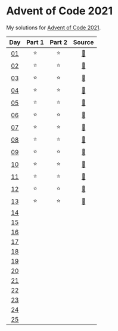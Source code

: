 # Advent of Code 2021

My solutions for [Advent of Code 2021](https://adventofcode.com/2021/). 


| Day | Part 1 | Part 2 | Source |
|:---:|:------:|:------:|:------:|
| [01](https://adventofcode.com/2021/day/1) | :star: | :star: | [:page_facing_up:](https://github.com/hmludwig/aoc2021/blob/main/src/day01.py)
| [02](https://adventofcode.com/2021/day/2) | :star: | :star: | [:page_facing_up:](https://github.com/hmludwig/aoc2021/blob/main/src/day02.py)
| [03](https://adventofcode.com/2021/day/3) | :star: | :star: | [:page_facing_up:](https://github.com/hmludwig/aoc2021/blob/main/src/day03.py)
| [04](https://adventofcode.com/2021/day/4) | :star: | :star: | [:page_facing_up:](https://github.com/hmludwig/aoc2021/blob/main/src/day04.py)
| [05](https://adventofcode.com/2021/day/5) | :star: | :star: | [:page_facing_up:](https://github.com/hmludwig/aoc2021/blob/main/src/day05.py)
| [06](https://adventofcode.com/2021/day/6) | :star: | :star: | [:page_facing_up:](https://github.com/hmludwig/aoc2021/blob/main/src/day06.py)
| [07](https://adventofcode.com/2021/day/7) | :star: | :star: | [:page_facing_up:](https://github.com/hmludwig/aoc2021/blob/main/src/day07.py)
| [08](https://adventofcode.com/2021/day/8) | :star: | :star: | [:page_facing_up:](https://github.com/hmludwig/aoc2021/blob/main/src/day08.py)
| [09](https://adventofcode.com/2021/day/9) | :star: | :star: | [:page_facing_up:](https://github.com/hmludwig/aoc2021/blob/main/src/day09.py)
| [10](https://adventofcode.com/2021/day/10) | :star: | :star: | [:page_facing_up:](https://github.com/hmludwig/aoc2021/blob/main/src/day10.py)
| [11](https://adventofcode.com/2021/day/11) | :star: | :star: | [:page_facing_up:](https://github.com/hmludwig/aoc2021/blob/main/src/day11.py)
| [12](https://adventofcode.com/2021/day/12) | :star: | :star: | [:page_facing_up:](https://github.com/hmludwig/aoc2021/blob/main/src/day12.py)
| [13](https://adventofcode.com/2021/day/13) | :star: | :star: | [:page_facing_up:](https://github.com/hmludwig/aoc2021/blob/main/src/day13.py)
| [14](https://adventofcode.com/2021/day/14) |  |  | 
| [15](https://adventofcode.com/2021/day/15) |  |  | 
| [16](https://adventofcode.com/2021/day/16) |  |  | 
| [17](https://adventofcode.com/2021/day/17) |  |  | 
| [18](https://adventofcode.com/2021/day/18) |  |  | 
| [19](https://adventofcode.com/2021/day/19) |  |  | 
| [20](https://adventofcode.com/2021/day/20) |  |  | 
| [21](https://adventofcode.com/2021/day/21) |  |  | 
| [22](https://adventofcode.com/2021/day/22) |  |  | 
| [23](https://adventofcode.com/2021/day/23) |  |  | 
| [24](https://adventofcode.com/2021/day/24) |  |  | 
| [25](https://adventofcode.com/2021/day/25) |  |  | 

